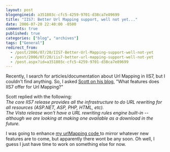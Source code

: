 ```yaml
---
layout: post
blogengineid: a351803c-cfc5-4259-9701-d38ca7e89699
title: "IIS7: Better Url Mapping support, well not yet..."
date: 2006-07-20 22:40:00 -0500
comments: true
published: true
categories: ["blog", "archives"]
tags: ["General"]
redirect_from: 
  - /post/2006/07/20/IIS7-Better-Url-Mapping-support-well-not-yet
  - /post/2006/07/20/iis7-better-url-mapping-support-well-not-yet
  - /post.aspx?id=a351803c-cfc5-4259-9701-d38ca7e89699
---
```

<!-- more -->
<P>Recently, I search for articles/documentation about Url Mapping in IIS7, but I couldn't find anything. So, I asked <A href="http://weblogs.asp.net/scottgu/archive/2006/06/15/My-TechEd-Talk-Now-Available-for-Download.aspx#455783">Scott on his blog</A>, "What features does IIS7 offer for Url Mapping?"</P>
<P>Scott replied with the following:<BR><EM>The core IIS7 release provides all the infrastructure to do URL rewriting for all resources (ASP.NET, ASP, PHP, HTML, etc).<BR></EM><EM>The Vista release won't have a URL rewriting rules engine built-in -- although we are looking at making one available as a download in the future.</EM></P>
<P>I was going to enhance <A href="/blog/post.aspx?postid=762">my urlMapping code </A>to mirror whatever&nbsp;new features&nbsp;are to come, but apparently there wont be any soon. Oh well, I guess I just have time to work on something else for now.</P>
